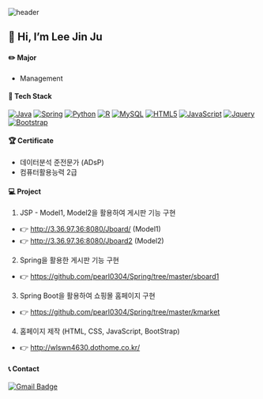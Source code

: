 

![header](https://capsule-render.vercel.app/api?type=slice&color=gradient&height=300&section=header&text=Hello%20&fontSize=60&fontAlign=80)


## 👋 Hi, I’m Lee Jin Ju


#### ✏️ Major 
+ Management


#### 🔨 Tech Stack 
<a href="https://github.com/pearl0304/Java"><img alt="Java" src="https://img.shields.io/badge/java-%23ED8B00.svg?&style=for-the-badge&logo=java&logoColor=white"/></a> 
<a href="https://github.com/pearl0304/Spring"><img alt="Spring" src="https://img.shields.io/badge/spring-green.svg?&style=for-the-badge&logo=spring&logoColor=white"/></a>
<a href="https://github.com/pearl0304/Python"><img alt="Python" src="https://img.shields.io/badge/python-%2314354C.svg?&style=for-the-badge&logo=python&logoColor=white"/></a> 
<a href="https://github.com/pearl0304/R"><img alt="R" src="https://img.shields.io/badge/r-%23276DC3.svg?&style=for-the-badge&logo=r&logoColor=white"/></a> 
<a href="https://github.com/pearl0304/sql"><img alt="MySQL" src="https://img.shields.io/badge/MySQL-4479A1.svg?&style=for-the-badge&logo=spring&logoColor=white"/></a>
<a href="https://github.com/pearl0304/Html-CSS"><img alt="HTML5" src="https://img.shields.io/badge/HTML-critical.svg?&style=for-the-badge&logo=HTML5&logoColor=white"/></a>
<a href="https://github.com/pearl0304/JavaScript"><img alt="JavaScript" src="https://img.shields.io/badge/javascript-%23323330.svg?&style=for-the-badge&logo=javascript&logoColor=%23F7DF1E"/></a>
<a href="https://github.com/pearl0304/Html-CSS"><img alt="Jquery" src="https://img.shields.io/badge/jQuery-informational.svg?&style=for-the-badge&logo=jQuery&logoColor=white"/></a> 
<a href="https://github.com/pearl0304/Bootstrap"><img alt="Bootstrap" src="https://img.shields.io/badge/Bootstrap-7952B3.svg?&style=for-the-badge&logo=jQuery&logoColor=white"/></a>


#### 🏆 Certificate
+ 데이터분석 준전문가 (ADsP)
+ 컴퓨터활용능력 2급



#### 💻 Project
1. JSP - Model1, Model2을 활용하여 게시판 기능 구현  
+ 👉 http://3.36.97.36:8080/Jboard/ (Model1)
+ 👉 http://3.36.97.36:8080/Jboard2 (Model2)

2.  Spring을 활용한 게시판 기능 구현
+ 👉 https://github.com/pearl0304/Spring/tree/master/sboard1

3. Spring Boot을 활용하여 쇼핑몰 홈페이지 구현
+ 👉 https://github.com/pearl0304/Spring/tree/master/kmarket

4. 홈페이지 제작 (HTML, CSS, JavaScript, BootStrap)
+ 👉 http://wlswn4630.dothome.co.kr/

#### 📞 Contact 
[![Gmail Badge](https://img.shields.io/badge/Gmail-d14836?style=flat-square&logo=Gmail&logoColor=white&link=mailto:snugyun01@gmail.com)](mailto:wlswn4630@gmail.com)

<!---
pearl0304/pearl0304 is a ✨ special ✨ repository because its `README.md` (this file) appears on your GitHub profile.
You can click the Preview link to take a look at your changes.
--->
